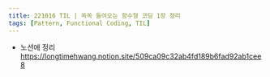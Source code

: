 ```yaml
---
title: 221016 TIL | 쏙쏙 들어오는 함수형 코딩 1장 정리
tags: [Pattern, Functional Coding, TIL]
---
```


- 노션에 정리
https://longtimehwang.notion.site/509ca09c32ab4fd189b6fad92ab1cee8